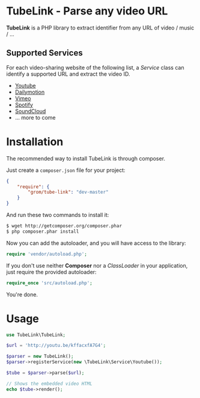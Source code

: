 TubeLink - Parse any video URL
===============================

**TubeLink** is a PHP library to extract identifier from any URL of video / music / ...

Supported Services
------------------

For each video-sharing website of the following list, a _Service_ class can identify
a supported URL and extract the video ID.

* [Youtube](http://www.youtube.com/)
* [Dailymotion](http://www.dailymotion.com/)
* [Vimeo](http://www.vimeo.com/)
* [Spotify](http://www.spotify.com/)
* [SoundCloud](http://soundcloud.com/)
* ... more to come

Installation
============

The recommended way to install TubeLink is through composer.

Just create a `composer.json` file for your project:

``` json
{
    "require": {
        "grom/tube-link": "dev-master"
    }
}
```

And run these two commands to install it:

``` bash
$ wget http://getcomposer.org/composer.phar
$ php composer.phar install
```


Now you can add the autoloader, and you will have access to the library:

``` php
require 'vendor/autoload.php';
```

If you don't use neither **Composer** nor a _ClassLoader_ in your application, just require the provided autoloader:

``` php
require_once 'src/autoload.php';
```

You're done.

Usage
=====

``` php
use TubeLink\TubeLink;

$url = 'http://youtu.be/kffacxfA7G4';

$parser = new TubeLink();
$parser->registerService(new \TubeLink\Service\Youtube());

$tube = $parser->parse($url);

// Shows the embedded video HTML
echo $tube->render();
```

